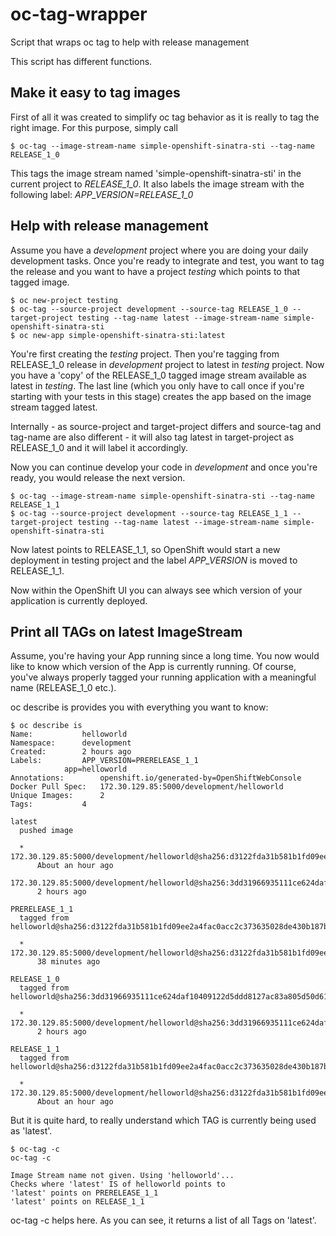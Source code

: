 # oc-tag-wrapper
Script that wraps oc tag to help with release management

This script has different functions.

## Make it easy to tag images
First of all it was created to simplify oc tag behavior as it is really to tag the right image. For this purpose, simply call

    $ oc-tag --image-stream-name simple-openshift-sinatra-sti --tag-name RELEASE_1_0

This tags the image stream named 'simple-openshift-sinatra-sti' in the current project to *RELEASE_1_0*. It also labels the image stream with the following label: *APP_VERSION=RELEASE_1_0*

## Help with release management

Assume you have a *development* project where you are doing your daily development tasks. Once you're ready to integrate and test, you want to tag the release and you want to have a project *testing* which points to that tagged image. 

    $ oc new-project testing
    $ oc-tag --source-project development --source-tag RELEASE_1_0 --target-project testing --tag-name latest --image-stream-name simple-openshift-sinatra-sti
    $ oc new-app simple-openshift-sinatra-sti:latest
    
You're first creating the *testing* project. Then you're tagging from RELEASE_1_0 release in *development* project to latest in *testing* project. Now you have a 'copy' of the RELEASE_1_0 tagged image stream available as latest in *testing*. The last line (which you only have to call once if you're starting with your tests in this stage) creates the app based on the image stream tagged latest.

Internally - as source-project and target-project differs and source-tag and tag-name are also different - it will also tag latest in target-project as RELEASE_1_0 and it will label it accordingly.

Now you can continue develop your code in *development* and once you're ready, you would release the next version.

    $ oc-tag --image-stream-name simple-openshift-sinatra-sti --tag-name RELEASE_1_1
    $ oc-tag --source-project development --source-tag RELEASE_1_1 --target-project testing --tag-name latest --image-stream-name simple-openshift-sinatra-sti
    
Now latest points to RELEASE_1_1, so OpenShift would start a new deployment in testing project and the label *APP_VERSION* is moved to RELEASE_1_1. 

Now within the OpenShift UI you can always see which version of your application is currently deployed. 


## Print all TAGs on latest ImageStream

Assume, you're having your App running since a long time. You now would like to know which version of the App is currently running. Of course, you've always properly tagged your running application with a meaningful name (RELEASE_1_0 etc.). 

oc describe is provides you with everything you want to know:

    $ oc describe is
    Name:			helloworld
    Namespace:		development
    Created:		2 hours ago
    Labels:			APP_VERSION=PRERELEASE_1_1
                app=helloworld
    Annotations:		openshift.io/generated-by=OpenShiftWebConsole
    Docker Pull Spec:	172.30.129.85:5000/development/helloworld
    Unique Images:		2
    Tags:			4

    latest
      pushed image

      * 172.30.129.85:5000/development/helloworld@sha256:d3122fda31b581b1fd09ee2a4fac0acc2c373635028de430b187bc9250f5fa28
          About an hour ago
        172.30.129.85:5000/development/helloworld@sha256:3dd31966935111ce624daf10409122d5ddd8127ac83a805d50d61d9b64c21a85
          2 hours ago

    PRERELEASE_1_1
      tagged from helloworld@sha256:d3122fda31b581b1fd09ee2a4fac0acc2c373635028de430b187bc9250f5fa28

      * 172.30.129.85:5000/development/helloworld@sha256:d3122fda31b581b1fd09ee2a4fac0acc2c373635028de430b187bc9250f5fa28
          38 minutes ago

    RELEASE_1_0
      tagged from helloworld@sha256:3dd31966935111ce624daf10409122d5ddd8127ac83a805d50d61d9b64c21a85

      * 172.30.129.85:5000/development/helloworld@sha256:3dd31966935111ce624daf10409122d5ddd8127ac83a805d50d61d9b64c21a85
          2 hours ago

    RELEASE_1_1
      tagged from helloworld@sha256:d3122fda31b581b1fd09ee2a4fac0acc2c373635028de430b187bc9250f5fa28

      * 172.30.129.85:5000/development/helloworld@sha256:d3122fda31b581b1fd09ee2a4fac0acc2c373635028de430b187bc9250f5fa28
          About an hour ago

But it is quite hard, to really understand which TAG is currently being used as 'latest'. 

    $ oc-tag -c
    oc-tag -c

    Image Stream name not given. Using 'helloworld'...
    Checks where 'latest' IS of helloworld points to
    'latest' points on PRERELEASE_1_1
    'latest' points on RELEASE_1_1
    
oc-tag -c helps here. As you can see, it returns a list of all Tags on 'latest'. 

